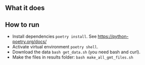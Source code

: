 ## What it does


## How to run

* Install dependencies `poetry install`. See https://python-poetry.org/docs/
* Activate virtual environment `poetry shell`.
* Download the data `bash get_data.sh` (you need bash and curl).
* Make the files in results folder: `bash make_all_gmt_files.sh`




